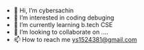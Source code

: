 - 👋 Hi, I’m cybersachin
- 👀 I’m interested in coding debuging
- 🌱 I’m currently learning b.tech CSE 
- 💞️ I’m looking to collaborate on ....
- 📫 How to reach me ys1524381@gmail.com

<!---
88sachincyber/88sachincyber is a ✨ special ✨ repository because its `README.md` (this file) appears on your GitHub profile.
You can click the Preview link to take a look at your changes.
--->
